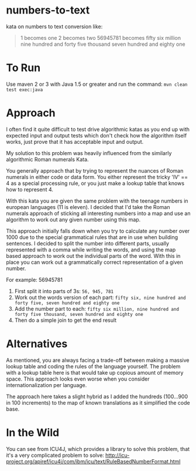 numbers-to-text
===============

kata on numbers to text conversion like:
> 1 becomes one
> 2 becomes two
> 56945781 becomes fifty six million nine hundred and forty five thousand seven hundred and eighty one

To Run
======

Use maven 2 or 3 with Java 1.5 or greater and run the command: `mvn clean test exec:java`

Approach
========

I often find it quite difficult to test drive algorithmic katas as you end up with expected input and output tests
which don't check how the algorithm itself works, just prove that it has acceptable input and output.

My solution to this problem was heavily influenced from the similarly algorithmic Roman numerals Kata.

You generally approach that by trying to represent the nuances of Roman numerals in either code or data form. You either
represent the tricky 'IV' == 4 as a special processing rule, or you just make a lookup table that knows how to represent
4.

With this kata you are given the same problem with the teenage numbers in european languages (11 is eleven).  I decided
that I'd take the Roman numerals approach of sticking all interesting numbers into a map and use an algorithm to work
out any given number using this map.

This approach initially falls down when you try to calculate any number over 1000 due to the special grammatical rules
that are in use when building sentences.  I decided to split the number into different parts, usually represented with
a comma while writing the words, and using the map based approach to work out the individual parts of the word. With
this in place you can work out a grammatically correct representation of a given number.

For example: 56945781
1. First split it into parts of 3s: `56, 945, 781`
2. Work out the words version of each part: `fifty six, nine hundred and forty five, seven hundred and eighty one`
3. Add the number part to each: `fifty six million, nine hundred and forty five thousand, seven hundred and eighty one`
4. Then do a simple join to get the end result

Alternatives
============

As mentioned, you are always facing a trade-off between making a massive lookup table and coding the rules of the
language yourself.  The problem with a lookup table here is that would take up copious amount of memory space.  This
approach looks even worse when you consider internationalization per language.

The approach here takes a slight hybrid as I added the hundreds (100...900 in 100 increments) to the map of known
translations as it simplified the code base.

In the Wild
===========

You can see from ICU4J, which provides a library to solve this problem, that it's a very complicated problem to solve:
http://icu-project.org/apiref/icu4j/com/ibm/icu/text/RuleBasedNumberFormat.html

